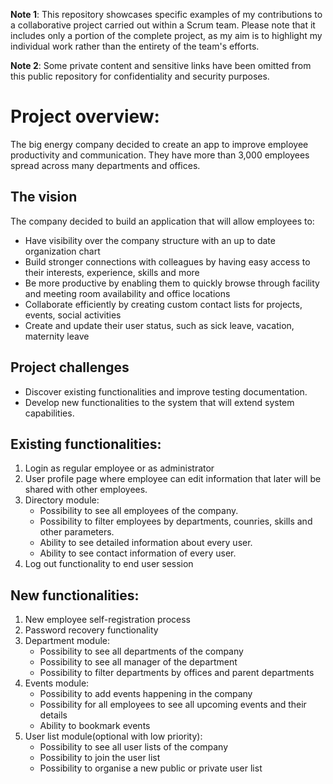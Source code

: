 **Note 1**:
This repository showcases specific examples of my contributions to a collaborative project carried out within a Scrum team. Please note that it includes only a portion of the complete project, as my aim is to highlight my individual work rather than the entirety of the team's efforts.

**Note 2**: Some private content and sensitive links have been omitted from this public repository for confidentiality and security purposes.

# Project overview:
The big energy company decided to create an app to improve employee productivity and communication. They have more than 3,000 employees spread across many departments and offices.

## The vision
The company decided to build an application that will allow employees to:
- Have visibility over the company structure with an up to date organization chart
- Build stronger connections with colleagues by having easy access to their interests, experience, skills and more
- Be more productive by enabling them to quickly browse through facility and meeting room availability and office locations
- Collaborate efficiently by creating custom contact lists for projects, events, social activities
- Create and update their user status, such as sick leave, vacation, maternity leave

## Project challenges
  - Discover existing functionalities and improve testing documentation.
  - Develop new functionalities to the system that will extend system capabilities.

## Existing functionalities:
  1. Login as regular employee or as administrator
  2. User profile page where employee can edit information that later will be shared with other employees.
  3. Directory module:
     * Possibility to see all employees of the company.
     * Possibility to filter employees by departments, counries, skills and other parameters.
     * Ability to see detailed information about every user.
     * Ability to see contact information of every user.
  4. Log out functionality to end user session

## New functionalities:
  1. New employee self-registration process
  2. Password recovery functionality
  3. Department module:
     * Possibility to see all departments of the company
     * Possibility to see all manager of the department
     * Possibility to filter departments by offices and parent departments
  4. Events module:
     * Possibility to add events happening in the company
     * Possibility for all employees to see all upcoming events and their details
     * Ability to bookmark events
  5. User list module(optional with low priority):
     * Possibility to see all user lists of the company
     * Possibility to join the user list
     * Possibility to organise a new public or private user list



  

